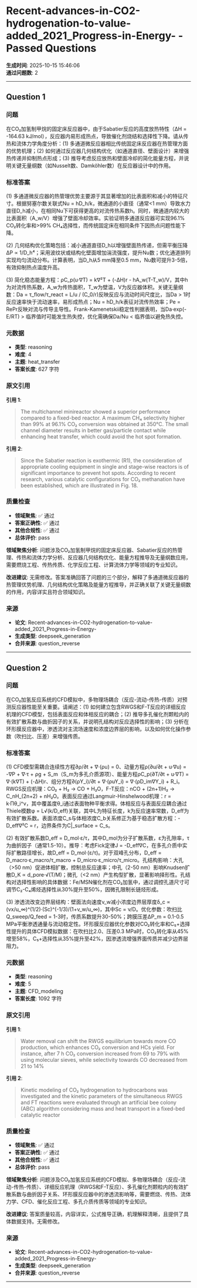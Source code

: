 # Recent-advances-in-CO2-hydrogenation-to-value-added_2021_Progress-in-Energy- - Passed Questions

**生成时间**: 2025-10-15 15:46:06  
**通过问题数**: 2

---

## Question 1

### 问题

在CO₂加氢制甲烷的固定床反应器中，由于Sabatier反应的高度放热特性（ΔH = -164.63 kJ/mol），反应器内易形成热点，导致催化剂烧结和选择性下降。请从传热和流体力学角度分析：(1) 多通道微反应器相比传统固定床反应器在热管理方面的优势机理；(2) 如何通过反应器几何结构优化（如通道直径、壁面设计）来增强热传递并抑制热点形成；(3) 推导考虑反应放热和壁面冷却的简化能量方程，并说明关键无量纲数（如Nusselt数、Damköhler数）在反应器设计中的作用。

### 标准答案

(1) 多通道微反应器的热管理优势主要源于其显著增加的比表面积和减小的特征尺寸。根据努塞尔数关联式Nu = hD_h/k，微通道的小直径（通常<1 mm）导致水力直径D_h减小，在相同Nu下可获得更高的对流传热系数h。同时，微通道内较大的比表面积（A_w/V）增强了壁面冷却效率。实验证明多通道反应器可实现96.1% CO₂转化率和>99% CH₄选择性，而传统固定床在相同条件下因热点问题性能下降。

(2) 几何结构优化策略包括：减小通道直径D_h以增强壁面热传递，但需平衡压降ΔP ∝ 1/D_h⁴；采用波纹状或结构化壁面增加湍流强度，提升Nu数；优化通道排列实现均匀流动分布。计算表明，当D_h从5 mm降至0.5 mm，Nu数可提升3-5倍，有效抑制热点温度升高。

(3) 简化稳态能量方程：ρC_p(u·∇T) = k∇²T + (-ΔH)r - hA_w(T-T_w)/V，其中h为对流传热系数，A_w为传热面积，T_w为壁温，V为反应器体积。关键无量纲数：Da = τ_flow/τ_react = L/u / (C_0/r)反映反应与流动时间尺度比，当Da > 1时反应速率快于流动速率，易形成热点；Nu = hD_h/k表征对流传热效率；Pe = RePr反映对流与传导主导性。Frank-Kamenetskii稳定性判据表明，当Da·exp(-E/RT) > 临界值时可能发生热失控，优化需确保Da/Nu < 临界值以避免热失控。

### 元数据

- **类型**: reasoning
- **难度**: 4
- **主题**: heat_transfer
- **答案长度**: 627 字符

### 原文引用

**引用 1**:
> The multichannel minireactor showed a superior performance compared to a fixed-bed reactor. A maximum CH₄ selectivity higher than 99% at 96.1% CO₂ conversion was obtained at 350°C. The small channel diameter results in better gas/particle contact while enhancing heat transfer, which could avoid the hot spot formation.

**引用 2**:
> Since the Sabatier reaction is exothermic (R1), the consideration of appropriate cooling equipment in single and stage-wise reactors is of significant importance to prevent hot spots. According to recent research, various catalytic configurations for CO₂ methanation have been established, which are illustrated in Fig. 18.

### 质量检查

- **领域聚焦**: ✅ 通过
- **答案正确性**: ✅ 通过
- **其他合规性**: ✅ 通过
- **总体评价**: pass

**领域聚焦分析**: 问题涉及CO₂加氢制甲烷的固定床反应器、Sabatier反应的热管理、传热和流体力学分析、反应器几何结构优化、能量方程推导及无量纲数应用，需要燃烧工程、传热传质、化学反应工程、计算流体力学等领域的专业知识。

**改进建议**: 无需修改。答案准确回答了问题的三个部分，解释了多通道微反应器的热管理优势机理、几何结构优化策略及能量方程推导，并正确关联了关键无量纲数的作用，内容详实且符合领域知识。

### 来源

- **论文**: Recent-advances-in-CO2-hydrogenation-to-value-added_2021_Progress-in-Energy-
- **生成类型**: deepseek_generation
- **合并来源**: question_reverse

---

## Question 2

### 问题

在CO₂加氢反应系统的CFD模拟中，多物理场耦合（反应-流动-传热-传质）对预测反应器性能至关重要。请阐述：(1) 如何建立包含RWGS和F-T反应的详细反应机理的CFD模型，包括表面反应和体相反应的耦合；(2) 推导多孔催化剂颗粒内的有效扩散系数与曲折因子的关系，并说明孔结构对反应选择性的影响；(3) 分析在环形膜反应器中，渗透流对主流场速度和浓度边界层的影响，以及如何优化操作参数（吹扫比、压差）来增强传质。

### 标准答案

(1) CFD模型需耦合连续性方程∂ρ/∂t + ∇·(ρu) = 0、动量方程ρ(∂u/∂t + u·∇u) = -∇P + ∇·τ + ρg + S_m（S_m为多孔介质源项）、能量方程ρC_p(∂T/∂t + u·∇T) = ∇·(k∇T) + (-ΔH)r、组分方程∂(ρY_i)/∂t + ∇·(ρuY_i) = ∇·(ρD_im∇Y_i) + R_i。RWGS反应机理：CO₂ + H₂ → CO + H₂O，F-T反应：nCO + (2n+1)H₂ → C_nH_(2n+2) + nH₂O。表面反应通过Langmuir-Hinshelwood机理：r = k·Πθ_i^ν，其中覆盖度θ_i通过表面物种平衡求得。体相反应与表面反应耦合通过Thiele模数φ = L√(k/D_eff)关联，其中L为特征长度，k为反应速率常数，D_eff为有效扩散系数。表面浓度C_s与体相浓度C_b关系修正为基于稳态扩散方程：-D_eff∇²C = r，边界条件为C|_surface = C_s。

(2) 有效扩散系数D_eff = D_mol·ε/τ，其中D_mol为分子扩散系数，ε为孔隙率，τ为曲折因子（通常1.5-10）。推导：考虑Fick定律J = -D_eff∇C，在多孔介质中实际扩散路径增长，故D_eff = D_mol·(ε/τ)。对于双峰孔分布，D_eff = D_macro·ε_macro/τ_macro + D_micro·ε_micro/τ_micro。孔结构影响：大孔（>50 nm）促进体相扩散，控制总反应速率；中孔（2-50 nm）影响Knudsen扩散D_K ∝ d_pore·√(T/M)；微孔（<2 nm）产生构型扩散，显著影响择形性。孔结构对选择性影响的具体数据：Fe/MSN催化剂在CO₂加氢中，通过调控孔道尺寸可调节C₂-C₄烯烃选择性从30%提升至50%，因微孔限制长链烃形成。

(3) 渗透流改变边界层结构：壁面法向速度v_w减小浓度边界层厚度δ_c ∝ (νx/u_∞)^(1/2)·(Sc)^(-1/3)/(1+v_w/u_∞)，其中Sc = ν/D。优化参数：吹扫比Q_sweep/Q_feed = 1-3时，传质系数提升30-50%；跨膜压差ΔP_m = 0.1-0.5 MPa平衡渗透通量与流动稳定性。环形膜反应器优化参数对CO₂转化率和C₅+选择性提升的具体CFD模拟数据：在吹扫比2.0、压差0.3 MPa时，CO₂转化率从45%增至58%，C₅+选择性从35%提升至42%，因渗透流增强界面传质并减少边界层阻力。

### 元数据

- **类型**: reasoning
- **难度**: 5
- **主题**: CFD_modeling
- **答案长度**: 1092 字符

### 原文引用

**引用 1**:
> Water removal can shift the RWGS equilibrium towards more CO production, which enhances CO₂ conversion and HCs yield. For instance, after 7 h CO₂ conversion increased from 69 to 79% with using molecular sieves, while selectivity towards CO decreased from 21 to 14%

**引用 2**:
> Kinetic modeling of CO₂ hydrogenation to hydrocarbons was investigated and the kinetic parameters of the simultaneous RWGS and FT reactions were evaluated through an artificial bee colony (ABC) algorithm considering mass and heat transport in a fixed-bed catalytic reactor

### 质量检查

- **领域聚焦**: ✅ 通过
- **答案正确性**: ✅ 通过
- **其他合规性**: ✅ 通过
- **总体评价**: pass

**领域聚焦分析**: 问题涉及CO₂加氢反应系统的CFD模拟、多物理场耦合（反应-流动-传热-传质）、详细反应机理（RWGS和F-T反应）、多孔催化剂颗粒内的有效扩散系数与曲折因子关系、环形膜反应器中的渗透流影响等，需要燃烧、传热、流体力学、CFD、催化反应工程、多孔介质传质等领域的专业知识。

**改进建议**: 答案质量较高，内容详实，公式推导正确，机理解释清晰，且提供了具体数据支持。无需修改。

### 来源

- **论文**: Recent-advances-in-CO2-hydrogenation-to-value-added_2021_Progress-in-Energy-
- **生成类型**: deepseek_generation
- **合并来源**: question_reverse

---

